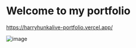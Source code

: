 # Welcome to my portfolio


https://harryhunkalive-portfolio.vercel.app/

![image](https://github.com/user-attachments/assets/c27b342d-2192-463f-b372-10b62320a8e1)
